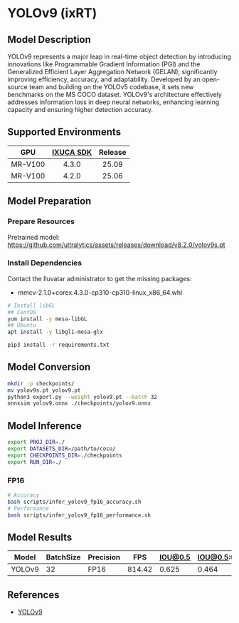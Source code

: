 # YOLOv9 (ixRT)

## Model Description

YOLOv9 represents a major leap in real-time object detection by introducing innovations like Programmable Gradient Information (PGI) and the Generalized Efficient Layer Aggregation Network (GELAN), significantly improving efficiency, accuracy, and adaptability. Developed by an open-source team and building on the YOLOv5 codebase, it sets new benchmarks on the MS COCO dataset. YOLOv9's architecture effectively addresses information loss in deep neural networks, enhancing learning capacity and ensuring higher detection accuracy.

## Supported Environments

| GPU    | [IXUCA SDK](https://gitee.com/deep-spark/deepspark#%E5%A4%A9%E6%95%B0%E6%99%BA%E7%AE%97%E8%BD%AF%E4%BB%B6%E6%A0%88-ixuca) | Release |
| :----: | :----: | :----: |
| MR-V100 | 4.3.0 | 25.09 |
| MR-V100 | 4.2.0 | 25.06 |

## Model Preparation

### Prepare Resources

Pretrained model: <https://github.com/ultralytics/assets/releases/download/v8.2.0/yolov9s.pt>

### Install Dependencies

Contact the Iluvatar administrator to get the missing packages:
- mmcv-2.1.0+corex.4.3.0-cp310-cp310-linux_x86_64.whl

```bash
# Install libGL
## CentOS
yum install -y mesa-libGL
## Ubuntu
apt install -y libgl1-mesa-glx

pip3 install -r requirements.txt
```

## Model Conversion

```bash
mkdir -p checkpoints/
mv yolov9s.pt yolov9.pt
python3 export.py --weight yolov9.pt --batch 32
onnxsim yolov9.onnx ./checkpoints/yolov9.onnx
```

## Model Inference

```bash
export PROJ_DIR=./
export DATASETS_DIR=/path/to/coco/
export CHECKPOINTS_DIR=./checkpoints
export RUN_DIR=./
```

### FP16

```bash
# Accuracy
bash scripts/infer_yolov9_fp16_accuracy.sh
# Performance
bash scripts/infer_yolov9_fp16_performance.sh
```

## Model Results

| Model  | BatchSize | Precision | FPS    | IOU@0.5 | IOU@0.5:0.95 |
| ------ | --------- | --------- | ------ | ------- | ------------ |
| YOLOv9 | 32        | FP16      | 814.42 | 0.625   | 0.464        |

## References

- [YOLOv9](https://docs.ultralytics.com/models/yolov9)
